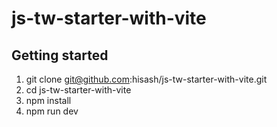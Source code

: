 # js-tw-starter-with-vite
## Getting started
1. git clone git@github.com:hisash/js-tw-starter-with-vite.git
1. cd js-tw-starter-with-vite
1. npm install
1. npm run dev
